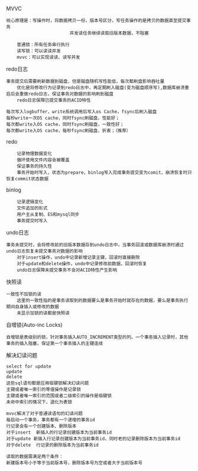 MVVC
		
    核心原理是：写操作时，将数据拷贝一份，版本号区分，写任务操作的是拷贝的数据直至提交事务
							并发读任务继续读取旧版本数据，不阻塞
							
		普通锁：所有任务串行执行
		读写锁：可以读读并发
		mvvc：可以实现读读、读写并发
		
redo日志
		
    事务提交后需要刷新数据到磁盘，但是磁盘随机写性能低，每次都刷盘影响吞吐量
		优化是将修改行为记录到redo日志中，再定期刷入磁盘(变为磁盘顺序写),数据库崩溃重启后会重做redo日志，保证事务对数据的影响刷到磁盘
		redo日志保障已提交事务的ACID特性
		
	每次写入logbuffer，write系统调用后写入os Cache，fsync后刷入磁盘
	每秒write一次OS cache，同时fsync刷磁盘，性能好；
	每次都write入OS cache，同时fsync刷磁盘，一致性好；
	每次都write入OS cache，每秒fsync刷磁盘，折衷；（推荐）
	
	
redo

		记录物理数据变化
		循环使用文件内容会被覆盖
		保证事务的持久性
		事务开始时写入，状态为prepare，binlog写入完成事务提交变为comit，崩溃恢复时只恢复commit状态数据

binlog

		记录逻辑变化
		文件追加的形式
		用户主从复制、ES和mysql同步
		事务提交时写入



undo日志
		
    事务未提交时，会将修改前的旧版本数据存到undo日志中，当事务回滚或数据库崩溃时通过undo日志恢复未提交事务对数据的影响
		对于insert操作，undo中记录新增记录主键，回滚时直接删除
		对于update和delete操作，undo中记录修改前数据，回滚时恢复
		undo日志保障未提交事务不会对ACID特性产生影响
		
快照读
		
    一致性不加锁的读
		这里的一致性指的是事务读取到的数据要么是事务开始时就存在的数据，要么是事务执行期间自身插入或修改的数据
		未显示加锁的读都是快照读
		
自增锁(Auto-inc Locks)
		
    自增锁是表级别的锁，针对事务插入AUTO_INCREMENT类型的列。一个事务插入记录时，其他事务的插入阻塞，保证第一个事务插入的主键连续
    
    
解决幻读问题

	select for update
	update
	delete
	这些sql语句都是应用临键锁解决幻读问题
	主键或者唯一索引的等值操作是记录锁
	主键或者唯一索引的范围或者二级索引的操作是临键锁
	未命中索引的情况下，退化为表锁

	mvvc解决了对于普通读语句的幻读问题
	每启动一个事务，事务都有一个递增的事务id
	行记录会有一个创建版本、删除版本
	对于insert  新插入的行记录创建版本为当前事务id
	对于update 新插入行记录创建版本为当前事务id，同时老的记录删除版本为当前事务id
	对于delete  行记录的删除版本为当前事务id

	读取的数据需满足两个条件：
	新建版本号小于等于当前版本号，删除版本号为空或者大于当前版本号
